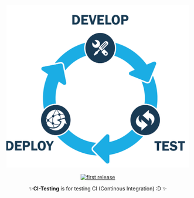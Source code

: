 <div align="center">
<p>
<img src="https://github.com/Dayan-Zhanchi/CI-testing/blob/master/assets/CI.png" width="500"/>
</p>

<p>
<a href="">
<img alt="first release" src="https://travis-ci.org/Dayan-Zhanchi/CI-testing.svg?branch=master"/>
</a>
</p>

<p>✨<strong>CI-Testing</strong> is for testing CI (Continous Integration) :D ✨</p>
</div>

